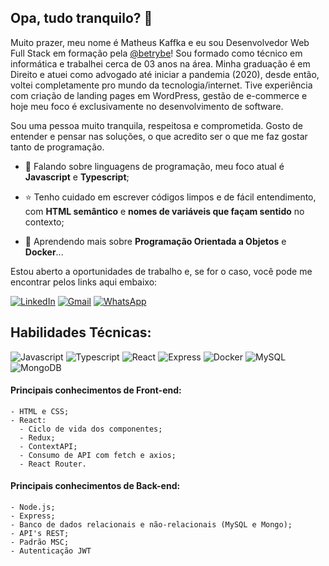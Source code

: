 ## Opa, tudo tranquilo? 👋

Muito prazer, meu nome é Matheus Kaffka e eu sou Desenvolvedor Web Full Stack em formação pela [@betrybe](https://github.com/betrybe)! Sou formado como técnico em informática e trabalhei cerca de 03 anos na área. Minha graduação é em Direito e atuei como advogado até iniciar a pandemia (2020), desde então, voltei completamente pro mundo da tecnologia/internet. Tive experiência com criação de landing pages em WordPress, gestão de e-commerce e hoje meu foco é exclusivamente no desenvolvimento de software.

Sou uma pessoa muito tranquila, respeitosa e comprometida. Gosto de entender e pensar nas soluções, o que acredito ser o que me faz gostar tanto de programação.

- 🔭 Falando sobre linguagens de programação, meu foco atual é **Javascript** e **Typescript**;

- ⭐ Tenho cuidado em escrever códigos limpos e de fácil entendimento, com **HTML semântico** e **nomes de variáveis que façam sentido** no contexto;

- 🌱 Aprendendo mais sobre **Programação Orientada a Objetos** e **Docker**...

Estou aberto a oportunidades de trabalho e, se for o caso, você pode me encontrar pelos links aqui embaixo:

<a href="https://www.linkedin.com/in/matheus-kaffka/">![LinkedIn](https://img.shields.io/badge/LinkedIn-0077B5?style=for-the-badge&logo=linkedin&logoColor=white)</a>
<a href="mailto:matheus.kaffka@gmail.com">![Gmail](https://img.shields.io/badge/Gmail-D14836?style=for-the-badge&logo=gmail&logoColor=white)</a>
<a href="https://wa.me/5555999552319">![WhatsApp](https://img.shields.io/badge/WhatsApp-25D366?style=for-the-badge&logo=whatsapp&logoColor=white)</a>


## Habilidades Técnicas:
![Javascript](https://img.shields.io/badge/JavaScript-323330?style=for-the-badge&logo=javascript&logoColor=F7DF1E)
![Typescript](https://img.shields.io/badge/TypeScript-007ACC?style=for-the-badge&logo=typescript&logoColor=white)
![React](https://img.shields.io/badge/React-20232A?style=for-the-badge&logo=react&logoColor=61DAFB)
![Express](https://img.shields.io/badge/Express.js-000000?style=for-the-badge&logo=express&logoColor=white)
![Docker](https://img.shields.io/badge/Docker-2CA5E0?style=for-the-badge&logo=docker&logoColor=white)
![MySQL](https://img.shields.io/badge/MySQL-005C84?style=for-the-badge&logo=mysql&logoColor=white)
![MongoDB](https://img.shields.io/badge/MongoDB-4EA94B?style=for-the-badge&logo=mongodb&logoColor=white)

#### Principais conhecimentos de **Front-end**:
```
- HTML e CSS;
- React:
  - Ciclo de vida dos componentes;
  - Redux;
  - ContextAPI;
  - Consumo de API com fetch e axios;
  - React Router.
```

#### Principais conhecimentos de **Back-end**:
```
- Node.js;
- Express;
- Banco de dados relacionais e não-relacionais (MySQL e Mongo);
- API's REST;
- Padrão MSC;
- Autenticação JWT
```
<!--
**matkaf/matkaf** is a ✨ _special_ ✨ repository because its `README.md` (this file) appears on your GitHub profile.

Here are some ideas to get you started:

- 🔭 I’m currently working on ...
- 🌱 I’m currently learning ...
- 👯 I’m looking to collaborate on ...
- 🤔 I’m looking for help with ...
- 💬 Ask me about ...
- 📫 How to reach me: ...
- 😄 Pronouns: ...
- ⚡ Fun fact: ...
-->
